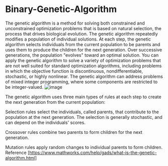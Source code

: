 # Binary-Genetic-Algorithm
The genetic algorithm is a method for solving both constrained and unconstrained optimization problems that is based on natural selection, the process that drives biological evolution. The genetic algorithm repeatedly modifies a population of individual solutions. At each step, the genetic algorithm selects individuals from the current population to be parents and uses them to produce the children for the next generation. Over successive generations, the population "evolves" toward an optimal solution. You can apply the genetic algorithm to solve a variety of optimization problems that are not well suited for standard optimization algorithms, including problems in which the objective function is discontinuous, nondifferentiable, stochastic, or highly nonlinear. The genetic algorithm can address problems of mixed integer programming, where some components are restricted to be integer-valued.
![image](https://user-images.githubusercontent.com/80236488/190425290-0e31f786-4fd5-4766-ba40-be0ee0fcf25a.png)


The genetic algorithm uses three main types of rules at each step to create the next generation from the current population:

Selection rules select the individuals, called parents, that contribute to the population at the next generation. The selection is generally stochastic, and can depend on the individuals' scores.

Crossover rules combine two parents to form children for the next generation.

Mutation rules apply random changes to individual parents to form children.  Reference [https://www.mathworks.com/help/gads/what-is-the-genetic-algorithm.html]
